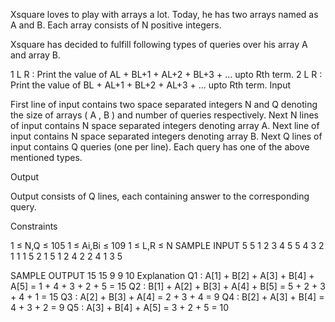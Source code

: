 Xsquare loves to play with arrays a lot. Today, he has two arrays named as A and B. Each array consists of N positive integers.

Xsquare has decided to fulfill following types of queries over his array A and array B.

1 L R : Print the value of AL + BL+1 + AL+2 + BL+3 + ... upto Rth term.
2 L R : Print the value of BL + AL+1 + BL+2 + AL+3 + ... upto Rth term.
Input

First line of input contains two space separated integers N and Q denoting the size of arrays ( A , B ) and number of queries respectively. Next N lines of input contains N space separated integers denoting array A. Next line of input contains N space separated integers denoting array B. Next Q lines of input contains Q queries (one per line). Each query has one of the above mentioned types.

Output

Output consists of Q lines, each containing answer to the corresponding query.

Constraints

1 ≤ N,Q ≤ 105
1 ≤ Ai,Bi ≤ 109
1 ≤ L,R ≤ N
SAMPLE INPUT 
5 5
1 2 3 4 5
5 4 3 2 1
1 1 5
2 1 5
1 2 4
2 2 4
1 3 5

SAMPLE OUTPUT 
15
15
9
9
10
Explanation
Q1 : A[1] + B[2] + A[3] + B[4] + A[5] = 1 + 4 + 3 + 2 + 5 = 15 Q2 : B[1] + A[2] + B[3] + A[4] + B[5] = 5 + 2 + 3 + 4 + 1 = 15 Q3 : A[2] + B[3] + A[4] = 2 + 3 + 4 = 9 Q4 : B[2] + A[3] + B[4] = 4 + 3 + 2 = 9 Q5 : A[3] + B[4] + A[5] = 3 + 2 + 5 = 10

